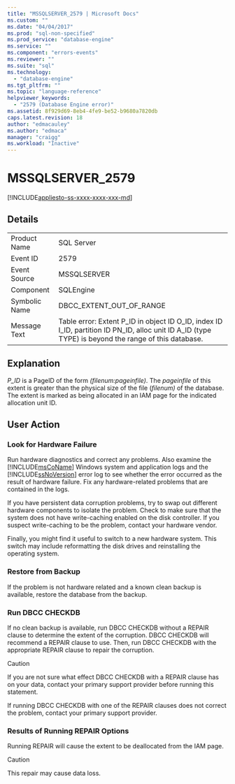 ```yaml
---
title: "MSSQLSERVER_2579 | Microsoft Docs"
ms.custom: ""
ms.date: "04/04/2017"
ms.prod: "sql-non-specified"
ms.prod_service: "database-engine"
ms.service: ""
ms.component: "errors-events"
ms.reviewer: ""
ms.suite: "sql"
ms.technology: 
  - "database-engine"
ms.tgt_pltfrm: ""
ms.topic: "language-reference"
helpviewer_keywords: 
  - "2579 (Database Engine error)"
ms.assetid: 8f929d69-8eb4-4fe9-be52-b9680a7820db
caps.latest.revision: 18
author: "edmacauley"
ms.author: "edmaca"
manager: "craigg"
ms.workload: "Inactive"
---
```

# MSSQLSERVER_2579
[!INCLUDE[appliesto-ss-xxxx-xxxx-xxx-md](../../includes/appliesto-ss-xxxx-xxxx-xxx-md.md)]
  
## Details  
  
|||  
|-|-|  
|Product Name|SQL Server|  
|Event ID|2579|  
|Event Source|MSSQLSERVER|  
|Component|SQLEngine|  
|Symbolic Name|DBCC_EXTENT_OUT_OF_RANGE|  
|Message Text|Table error: Extent P_ID in object ID O_ID, index ID I_ID, partition ID PN_ID, alloc unit ID A_ID (type TYPE) is beyond the range of this database.|  
  
## Explanation  
*P_ID* is a PageID of the form *(filenum:pageinfile)*. The *pageinfile* of this extent is greater than the physical size of the file (*filenum)* of the database. The extent is marked as being allocated in an IAM page for the indicated allocation unit ID.  
  
## User Action  
  
### Look for Hardware Failure  
Run hardware diagnostics and correct any problems. Also examine the [!INCLUDE[msCoName](../../includes/msconame-md.md)] Windows system and application logs and the [!INCLUDE[ssNoVersion](../../includes/ssnoversion-md.md)] error log to see whether the error occurred as the result of hardware failure. Fix any hardware-related problems that are contained in the logs.  
  
If you have persistent data corruption problems, try to swap out different hardware components to isolate the problem. Check to make sure that the system does not have write-caching enabled on the disk controller. If you suspect write-caching to be the problem, contact your hardware vendor.  
  
Finally, you might find it useful to switch to a new hardware system. This switch may include reformatting the disk drives and reinstalling the operating system.  
  
### Restore from Backup  
If the problem is not hardware related and a known clean backup is available, restore the database from the backup.  
  
### Run DBCC CHECKDB  
If no clean backup is available, run DBCC CHECKDB without a REPAIR clause to determine the extent of the corruption. DBCC CHECKDB will recommend a REPAIR clause to use. Then, run DBCC CHECKDB with the appropriate REPAIR clause to repair the corruption.  
  
> [!CAUTION]  
> If you are not sure what effect DBCC CHECKDB with a REPAIR clause has on your data, contact your primary support provider before running this statement.  
  
If running DBCC CHECKDB with one of the REPAIR clauses does not correct the problem, contact your primary support provider.  
  
### Results of Running REPAIR Options  
Running REPAIR will cause the extent to be deallocated from the IAM page.  
  
> [!CAUTION]  
> This repair may cause data loss.  
  
